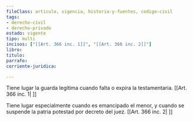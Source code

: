 ```yaml
---
fileClass: articulo, vigencia, historia-y-fuentes, codigo-civil
tags:
- derecho-civil
- derecho-privado
estado: vigente
tipo: multi
incisos: ["[[Art. 366 inc. 1]]", "[[Art. 366 inc. 2]]"]
libro:
titulo:
parrafo:
corriente-juridica:

---
```

Tiene lugar la guarda legítima cuando falta o expira la testamentaria. [[Art. 366 inc. 1| ]]

Tiene lugar especialmente cuando es emancipado el menor, y cuando se suspende la patria potestad por decreto del juez. [[Art. 366 inc. 2| ]]